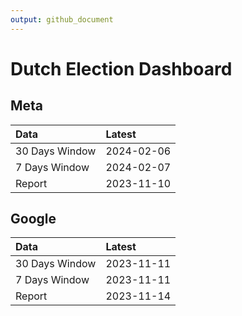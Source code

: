 ```yaml
---
output: github_document
---
```


# Dutch Election Dashboard



## Meta


|Data           |Latest     |
|:--------------|:----------|
|30 Days Window |2024-02-06 |
|7 Days Window  |2024-02-07 |
|Report         |2023-11-10 |

## Google


|Data           |Latest     |
|:--------------|:----------|
|30 Days Window |2023-11-11 |
|7 Days Window  |2023-11-11 |
|Report         |2023-11-14 |
